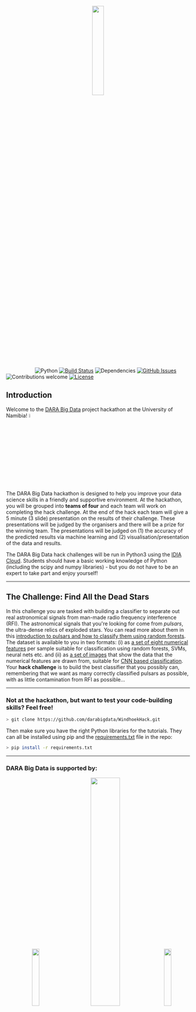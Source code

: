 
<p align="center"><img width=25% src="https://github.com/darabigdata/IDWBotswana/blob/master/media/daralogo.png"></p>

&nbsp;&nbsp;&nbsp;&nbsp;&nbsp;&nbsp;&nbsp;&nbsp;&nbsp;&nbsp;&nbsp;&nbsp;&nbsp;&nbsp;&nbsp;&nbsp;&nbsp;&nbsp;&nbsp;
![Python](https://img.shields.io/badge/python-v3.6+-blue.svg)
[![Build Status](https://travis-ci.org/darabigdata/WindhoekHack.svg?branch=master)](https://travis-ci.org/darabigdata/WindhoekHack)
![Dependencies](https://img.shields.io/badge/dependencies-up%20to%20date-brightgreen.svg)
[![GitHub Issues](https://img.shields.io/github/issues/darabigdata/WindhoekHack.svg)](https://github.com/darabigdata/WindhoekHack/issues)
![Contributions welcome](https://img.shields.io/badge/contributions-welcome-orange.svg)
[![License](https://img.shields.io/cran/l/devtools.svg)](https://opensource.org/licenses/gpl-license)


## Introduction
 Welcome to the [DARA Big Data](https://www.darabigdata.com) project hackathon at the University of Namibia! <img src="https://github.com/darabigdata/WindhoekHack/blob/master/media/Namibia_120-animated-flag-gifs.gif" width=5%>

The DARA Big Data hackathon is designed to help you improve your data science skills in a friendly and supportive environment. At the hackathon, you will be grouped into **teams of four** and each team will work on completing the hack challenge. At the end of the hack each team will give a 5 minute (3 slide) presentation on the results of their challenge. These presentations will be judged by the organisers and there will be a prize for the winning team. The presentations will be judged on (1) the accuracy of the predicted results via machine learning and (2) visualisation/presentation of the data and results.

The DARA Big Data hack challenges will be run in Python3 using the [IDIA Cloud](idia.ac.za/research-and-projects/african-research-cloud). Students should have a basic working knowledge of Python (including the scipy and numpy libraries) - but you do not have to be an expert to take part and enjoy yourself!

-----

## The Challenge: Find All the Dead Stars

In this challenge you are tasked with building a classifier to separate out real astronomical signals from man-made radio frequency interference (RFI). The astronomical signals that you're looking for come from *pulsars*, the ultra-dense relics of exploded stars. You can read more about them in this [introduction to pulsars and how to classify them using random forests](https://as595.github.io/classification/). The dataset is available to you in two formats: (i) as [a set of eight numerical features](https://github.com/darabigdata/WindhoekHack/blob/master/data/pulsar.csv) per sample suitable for classification using random forests, SVMs, neural nets etc. and (ii) as [a set of images](https://as595.github.io/HTRU1/) that show the data that the numerical features are drawn from, suitable for [CNN based classification](https://as595.github.io/frdeepcnn/). Your **hack challenge** is to build the best classifier that you possibly can, remembering that we want as many correctly classified pulsars as possible, with as little contamination from RFI as possible...


-----

### Not at the hackathon, but want to test your code-building skills? Feel free!

```bash
> git clone https://github.com/darabigdata/WindhoekHack.git
```

Then make sure you have the right Python libraries for the tutorials. They can all be installed using pip and the [requirements.txt](https://github.com/darabigdata/WindhoekHack/blob/master/requirements.txt) file in the repo:

```bash
> pip install -r requirements.txt
```


-----

### DARA Big Data is supported by:

<p align="center"><img width=20% src="https://github.com/darabigdata/IDWBotswana/blob/master/media/Newton-Fund-Master-rgb.jpg", hspace="20"><img width=40% src="https://github.com/darabigdata/IDWBotswana/blob/master/media/stfc_logo.png", hspace="20"><img width=20% src="https://github.com/darabigdata/IDWBotswana/blob/master/media/dst_logo_crop.jpeg"></p>
